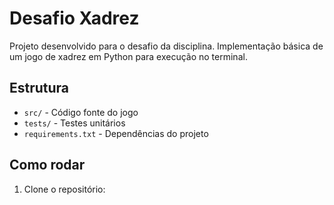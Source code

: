 # Desafio Xadrez

Projeto desenvolvido para o desafio da disciplina. Implementação básica de um jogo de xadrez em Python para execução no terminal.

## Estrutura

- `src/` - Código fonte do jogo
- `tests/` - Testes unitários
- `requirements.txt` - Dependências do projeto

## Como rodar

1. Clone o repositório:
